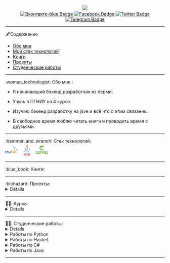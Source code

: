 <div id="header" align="center">
  <img src="https://media.giphy.com/media/qgQUggAC3Pfv687qPC/giphy.gif"/>
</div>

<div id="badges", align="center" >
  <a href="https://vk.com/vladcvo">
    <img src="https://img.shields.io/badge/Вконтакте-blue?style=for-the-badge&logo=VK&logoColor=white" alt="Вконтакте-blue Badge"/>
  </a>
  <a href="your-linkedin-URL">
    <img src="https://img.shields.io/badge/Facebook-blue?style=for-the-badge&logo=Facebook&logoColor=white" alt="Facebook Badge"/>
  </a>
  <a href="your-linkedin-URL">
    <img src="https://img.shields.io/badge/Twitter-blue?style=for-the-badge&logo=twitter&logoColor=white" alt="Twitter Badge"/>
  </a>
  <a href="https://web.telegram.org/k/">
   <img src="https://img.shields.io/badge/Telegram-blue?style=for-the-badge&logo=Telegram&logoColor=white" alt="Telegram Badge"/>
  </a>
  
</div>




 ---

:fountain_pen:Содержание

- [Обо мне](#me)  
- [Мой стек технологий](#stack)  
- [Книги](#book)  
- [Проекты](#project)
- [Студенческие работы](#studproject)  


---
<a name="me"/>
:woman_technologist: Обо мне :

- Я начинаюший бэкенд разработчик из перми. 

- Учусь в ПГНИУ на 4 курсе.

- Изучаю бэкенд разработку на jave и всё что с этим связанно.

- В свободное время люблю читать книги и проводить время с друзьями.

</a>


 ---
<a name="stack"/>
   :hammer_and_wrench: Стек технологий:
  
  <div>
    <img src="https://github.com/devicons/devicon/blob/master/icons/mysql/mysql-original-wordmark.svg" title="MySQL"  alt="MySQL" width="40" height="40"/>&nbsp;
    <img src="https://github.com/devicons/devicon/blob/master/icons/java/java-original-wordmark.svg" title="Java" alt="Java" width="40" height="40"/>&nbsp;
    <img src="https://github.com/devicons/devicon/blob/master/icons/spring/spring-original-wordmark.svg" title="Spring" alt="Spring" width="40" height="40"/>&nbsp;
  </div>

</a>

---
<a name="book"/>
 :blue_book: Книги:
</a>

---
<a name="project"/>
 :biohazard: Проекты:
 
  <details><summary>Проекты Java</summary>
    
  [file-meneger](https://github.com/vlad13667/file-manager)
    
  </details>
       
  </a>

---

<a name="kurs"/>
 👨‍🎓: Курсы:
 
 <details><summary>Работы по курсу Java</summary>
  
  [ДЗ](https://github.com/vlad13667/Dz_Java)

  [Дз матрицы](https://github.com/vlad13667/Dz_Matrix_Java)

  [Дз строки](https://github.com/vlad13667/Dz_String_Java)

  [Дз цикл](https://github.com/vlad13667/Dz_While_Java)

  [Дз методы](https://github.com/vlad13667/Dz_Methods_Java)
  
  </details>
   
</a>

  ---
  
<a name="studproject"/>
 👨‍🎓: Студенческие работы:
 
 
  <details><summary>Работы по SQL</summary>

     
  [Создание и заполнение](https://github.com/vlad13667/creation-and-filling)
  
  [Запросы](https://github.com/vlad13667/requests-sql)
  
  [Функции и триггеры](https://github.com/vlad13667/functions-and-triggers)
  
  [подключение-операции 2](https://github.com/vlad13667/connection-operations-2)

  [подключение-операции](https://github.com/vlad13667/connection-operations)
  
  [Пользователи и роли](https://github.com/vlad13667/users-and-roles)
  
  [Транзакции](https://github.com/vlad13667/transactions)
  
  </details>


  <details><summary>Работы по Python</summary>
    
  [Метод Гаусса](https://github.com/vlad13667/gauss-with-a-choice-of-main-elements)
  
  [Уравнение Вольтерры второго рода](https://github.com/vlad13667/The-Volterra-equation-of-the-second-kind)
  
  [Уравнение Фредгольма второго рода](https://github.com/vlad13667/Fredholm-equation-of-the-second-kind)

  [Методы решения нелинейных уравнений](https://github.com/vlad13667/Methods-for-solving-nonlinear-equations)

  [Приближенное решение задачи Дирихле для уравнения Лапласа](https://github.com/vlad13667/Approximate-solution-of-the-Dirichlet-problem-for-the-Laplace-equation)

  [Коши для обыкновенного дифференциального уравнения первого порядка](https://github.com/vlad13667/Cauchy-for-an-ordinary-differential-equation-of-the-first-order)

  [краевая задача для обыкновенного дифференциального уравнения второго порядка](https://github.com/vlad13667/boundary-value-problems-for-an-ordinary-differential-equation-of-the-second-order)

 [численное интегрирование](https://github.com/vlad13667/improved-integration)
  
  

  </details>

<details><summary>Работы по Haskel</summary>
  
  [Haskel](https://github.com/vlad13667/Haskell)
    
  </details>

<details><summary>Работы по C#</summary>
  
  [SET](https://github.com/vlad13667/SET)
    
</details>

 </details>
<details><summary>Работы по Java</summary>

[ОБЪКТНО-ОРИЕНТИРОВАННОЕ ПРОГРАММИРОВАНИЕ](https://github.com/vlad1366710/OBJECT-ORIENTED-PROGRAMMING)
[ОБЪЕКТНО-ОРИЕНТИРОВАННОЕ ПРОГРАММИРОВАНИЕ.ПАКЕТЫ](https://github.com/vlad1366710/PACKAGES)


    
  </details>


</a>

---

